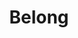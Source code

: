 ---
layout: company
title: "Belong"
legal_name: "Belong, Inc."
japanese_name: "株式会社Belong"
summary: "Belong specializes in the buying and selling of used smartphones. They offer a web-based service called 'Belong Kaitori' for buying used smartphones and developed the 'Nico-Sma' website for selling used iPhones. They also have a subscription service for used smartphones called 'Nico-Sma More'. Belong is a wholly-owned subsidiary of Itochu Shoji Corporation."
industries: "Consumer products & services"
ipo_status: "Unlisted company"
ipo_date: 
founding_date: 2019-02
founders: "Daisuke Inoue"
hq: "Sendagaya 5-8-10, Shibuya-ku, Tokyo, Japan"
employees: 
ticker_symbol: 
url: https://belong.co.jp
wikipedia: 
twitter: Belong_official
parent_company_name: Itochu Shoji Corporation
parent_company_url: https://www.itochu.co.jp/en
permalink: /companies/belong
---
